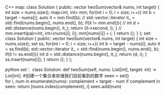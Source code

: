 C++
map:
class Solution {
public:
    vector<int> twoSum(vector<int>& nums, int target) {
        int size = nums.size();
        map<int, int> mm;
        for(int i = 0; i < size; i++){
            int b = target - nums[i];
            auto it = mm.find(b);
            // std::vector<int>::iterator it_ = std::find(nums.begin(), nums.end(), b);
            if(it != mm.end()){
                // int d = std::distance(nums.begin(), it_);
                return {it->second, i};
            }
            // mm.insert(pair<int, int>(nums[i], i));
            mm[nums[i]] =  i;
        }
        return {};
    }
};
set:
class Solution {
public:
    vector<int> twoSum(vector<int>& nums, int target) {
        int size = nums.size();
        set<int> ss;
        for(int i = 0; i < size; i++){
            int b = target - nums[i];
            auto it = ss.find(b);
            std::vector<int>::iterator it_ = std::find(nums.begin(), nums.end(), b);
            if(it != ss.end()){
                int d = std::distance(nums.begin(), it_);
                return {d, i};
            }
            ss.insert(nums[i]);
        }
        return {};
    }
};

python
set：
class Solution:
    def twoSum(self, nums: List[int], target: int) -> List[int]:
        #创建一个集合来存储我们目前看到的数字
        seen = set()             
        for i, num in enumerate(nums):
            complement = target - num
            if complement in seen:
                return [nums.index(complement), i]
            seen.add(num)
